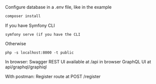 Configure database in a .env file, like in the example

```bash
composer install
```
If you have Symfony CLI
```
symfony serve (if you have the CLI
```
Otherwise
```
php -s localhost:8000 -t public
```

In browser:
Swagger REST UI available at /api in browser
GraphQL UI at api/graphql/graphiql

With postman:
Register route at POST /register

